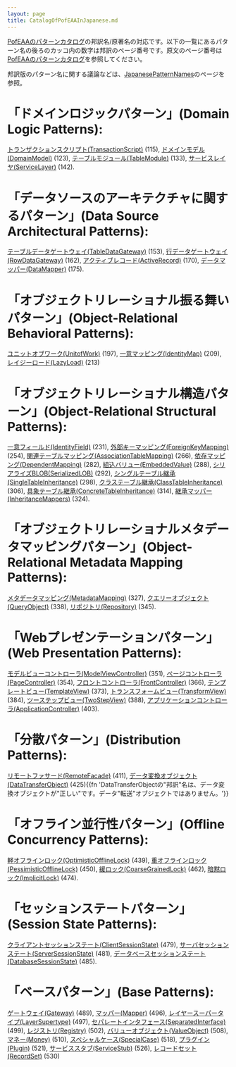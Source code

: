 ```yaml
---
layout: page
title: CatalogOfPofEAAInJapanese.md
---
```


[PofEAAのパターンカタログ](CatalogOfPofEAA)の邦訳名/原著名の対応です。以下の一覧にあるパターン名の後ろのカッコ内の数字は邦訳のページ番号です。原文のページ番号は[PofEAAのパターンカタログ](CatalogOfPofEAA)を参照してください。

邦訳版のパターン名に関する議論などは、[JapanesePatternNames](JapanesePatternNames)のページを参照。

# 「ドメインロジックパターン」(Domain Logic Patterns):

[トランザクションスクリプト(TransactionScript)](TransactionScript) (115), [ドメインモデル(DomainModel)](DomainModel) (123), [テーブルモジュール(TableModule)](TableModule) (133), [サービスレイヤ(ServiceLayer)](ServiceLayer) (142).

# 「データソースのアーキテクチャに関するパターン」(Data Source Architectural Patterns):

[テーブルデータゲートウェイ(TableDataGateway)](TableDataGateway) (153), [行データゲートウェイ(RowDataGateway)](RowDataGateway) (162), [アクティブレコード(ActiveRecord)](ActiveRecord) (170), [データマッパー(DataMapper)](DataMapper) (175).

# 「オブジェクトリレーショナル振る舞いパターン」(Object-Relational Behavioral Patterns):

[ユニットオブワーク(UnitofWork)](UnitofWork) (197), [一意マッピング(IdentityMap)](IdentityMap) (209), [レイジーロード(LazyLoad)](LazyLoad) (213)

# 「オブジェクトリレーショナル構造パターン」(Object-Relational Structural Patterns):

[一意フィールド(IdentityField)](IdentityField) (231), [外部キーマッピング(ForeignKeyMapping)](ForeignKeyMapping) (254), [関連テーブルマッピング(AssociationTableMapping)](AssociationTableMapping) (266), [依存マッピング(DependentMapping)](DependentMapping) (282), [組込バリュー(EmbeddedValue)](EmbeddedValue) (288), [シリアライズBLOB(SerializedLOB)](SerializedLOB) (292), [シングルテーブル継承(SingleTableInheritance)](SingleTableInheritance) (298), [クラステーブル継承(ClassTableInheritance)](ClassTableInheritance) (306), [具象テーブル継承(ConcreteTableInheritance)](ConcreteTableInheritance) (314), [継承マッパー(InheritanceMappers)](InheritanceMappers) (324).

# 「オブジェクトリレーショナルメタデータマッピングパターン」(Object-Relational Metadata Mapping Patterns): 

[メタデータマッピング(MetadataMapping)](MetadataMapping) (327), [クエリーオブジェクト(QueryObject)](QueryObject) (338), [リポジトリ(Repository)](Repository) (345).

# 「Webプレゼンテーションパターン」(Web Presentation Patterns):
[モデルビューコントローラ(ModelViewController)](ModelViewController) (351), [ページコントローラ(PageController)](PageController) (354), [フロントコントローラ(FrontController)](FrontController) (366), [テンプレートビュー(TemplateView)](TemplateView) (373), [トランスフォームビュー(TransformView)](TransformView) (384), [ツーステップビュー(TwoStepView)](TwoStepView) (388), [アプリケーションコントローラ(ApplicationController)](ApplicationController) (403).

# 「分散パターン」(Distribution Patterns):
[リモートファサード(RemoteFacade)](RemoteFacade) (411), [データ変換オブジェクト(DataTransferObject)](DataTransferObject) (425){{fn 'DataTransferObjectの"邦訳"名は、データ変換オブジェクトが"正しい"です。データ"転送"オブジェクトではありません。'}}


# 「オフライン並行性パターン」(Offline Concurrency Patterns):
[軽オフラインロック(OptimisticOfflineLock)](OptimisticOfflineLock) (439), [重オフラインロック(PessimisticOfflineLock)](PessimisticOfflineLock) (450), [緩ロック(CoarseGrainedLock)](CoarseGrainedLock) (462), [暗黙ロック(ImplicitLock)](ImplicitLock) (474).

# 「セッションステートパターン」(Session State Patterns):
[クライアントセッションステート(ClientSessionState)](ClientSessionState) (479), [サーバセッションステート(ServerSessionState)](ServerSessionState) (481), [データベースセッションステート(DatabaseSessionState)](DatabaseSessionState) (485).

# 「ベースパターン」(Base Patterns):
[ゲートウェイ(Gateway)](Gateway) (489), [マッパー(Mapper)](Mapper) (496), [レイヤースーパータイプ(LayerSupertype)](LayerSupertype) (497), [セパレートインタフェース(SeparatedInterface)](SeparatedInterface) (499), [レジストリ(Registry)](Registry) (502), [バリューオブジェクト(ValueObject)](ValueObject) (508), [マネー(Money)](Money) (510), [スペシャルケース(SpecialCase)](SpecialCase) (518), [プラグイン(Plugin)](Plugin) (521), [サービススタブ(ServiceStub)](ServiceStub) (526), [レコードセット(RecordSet)](RecordSet) (530)
